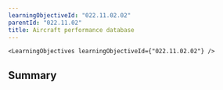 ```yaml
---
learningObjectiveId: "022.11.02.02"
parentId: "022.11.02"
title: Aircraft performance database
---
```


```tsx eval
<LearningObjectives learningObjectiveId={"022.11.02.02"} />
```

## Summary
